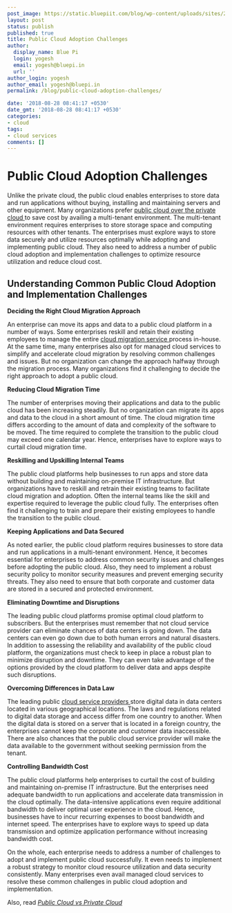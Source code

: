```yaml
---
post_image: https://static.bluepiit.com/blog/wp-content/uploads/sites/2/2018/08/Public-Cloud-Adoption-Challenges.-min.jpg
layout: post
status: publish
published: true
title: Public Cloud Adoption Challenges
author:
  display_name: Blue Pi
  login: yogesh
  email: yogesh@bluepi.in
  url: ''
author_login: yogesh
author_email: yogesh@bluepi.in
permalink: /blog/public-cloud-adoption-challenges/

date: '2018-08-28 08:41:17 +0530'
date_gmt: '2018-08-28 08:41:17 +0530'
categories:
- cloud
tags: 
- cloud services
comments: []
---
```

# Public Cloud Adoption Challenges
<p> Unlike the private cloud, the public cloud enables enterprises to store data and run applications without buying, installing and maintaining servers and other equipment. Many organizations prefer <a href="https://www.bluepiit.com/blog/private-cloud-vs-public-cloud/">public cloud over the private cloud </a> to save cost by availing a multi-tenant environment. The multi-tenant environment requires enterprises to store storage space and computing resources with other tenants. The enterprises must explore ways to store data securely and utilize resources optimally while adopting and implementing public cloud. They also need to address a number of public cloud adoption and implementation challenges to optimize resource utilization and reduce cloud cost. </p>
<h2> Understanding Common Public Cloud Adoption and Implementation Challenges </h2>
<p><b> Deciding the Right Cloud Migration Approach</b></p>
<p> An enterprise can move its apps and data to a public cloud platform in a number of ways. Some enterprises reskill and retain their existing employees to manage the entire <a href="https://www.bluepiit.com/migration"> cloud migration service </a> process in-house. At the same time, many enterprises also opt for managed cloud services to simplify and accelerate cloud migration by resolving common challenges and issues. But no organization can change the approach halfway through the migration process. Many organizations find it challenging to decide the right approach to adopt a public cloud. </p>
<p><b> Reducing Cloud Migration Time </b></p>
<p> The number of enterprises moving their applications and data to the public cloud has been increasing steadily. But no organization can migrate its apps and data to the cloud in a short amount of time. The cloud migration time differs according to the amount of data and complexity of the software to be moved. The time required to complete the transition to the public cloud may exceed one calendar year. Hence, enterprises have to explore ways to curtail cloud migration time. </p>
<p><b> Reskilling and Upskilling Internal Teams </b></p>
<p> The public cloud platforms help businesses to run apps and store data without building and maintaining on-premise IT infrastructure. But organizations have to reskill and retrain their existing teams to facilitate cloud migration and adoption. Often the internal teams like the skill and expertise required to leverage the public cloud fully. The enterprises often find it challenging to train and prepare their existing employees to handle the transition to the public cloud. </p>
<p><b> Keeping Applications and Data Secured </b></p>
<p> As noted earlier, the public cloud platform requires businesses to store data and run applications in a multi-tenant environment. Hence, it becomes essential for enterprises to address common security issues and challenges before adopting the public cloud. Also, they need to implement a robust security policy to monitor security measures and prevent emerging security threats. They also need to ensure that both corporate and customer data are stored in a secured and protected environment. </p>
<p><b> Eliminating Downtime and Disruptions </b></p>
<p> The leading public cloud platforms promise optimal cloud platform to subscribers. But the enterprises must remember that not cloud service provider can eliminate chances of data centers is going down. The data centers can even go down due to both human errors and natural disasters. In addition to assessing the reliability and availability of the public cloud platform, the organizations must check to keep in place a robust plan to minimize disruption and downtime. They can even take advantage of the options provided by the cloud platform to deliver data and apps despite such disruptions. </p>
<p><b> Overcoming Differences in Data Law </b></p>
<p> The leading public <a href="https://www.bluepiit.com/migration"> cloud service providers </a> store digital data in data centers located in various geographical locations. The laws and regulations related to digital data storage and access differ from one country to another. When the digital data is stored on a server that is located in a foreign country, the enterprises cannot keep the corporate and customer data inaccessible. There are also chances that the public cloud service provider will make the data available to the government without seeking permission from the tenant. </p>
<p><b> Controlling Bandwidth Cost </b></p>
<p> The public cloud platforms help enterprises to curtail the cost of building and maintaining on-premise IT infrastructure. But the enterprises need adequate bandwidth to run applications and accelerate data transmission in the cloud optimally. The data-intensive applications even require additional bandwidth to deliver optimal user experience in the cloud. Hence, businesses have to incur recurring expenses to boost bandwidth and internet speed. The enterprises have to explore ways to speed up data transmission and optimize application performance without increasing bandwidth cost.</p>
<p> On the whole, each enterprise needs to address a number of challenges to adopt and implement public cloud successfully. It even needs to implement a robust strategy to monitor cloud resource utilization and data security consistently. Many enterprises even avail managed cloud services to resolve these common challenges in public cloud adoption and implementation. </p>
<p> Also, read <i> <a href="https://www.bluepiit.com/blog/private-cloud-vs-public-cloud/"> Public Cloud vs Private Cloud </a></i> </p>
